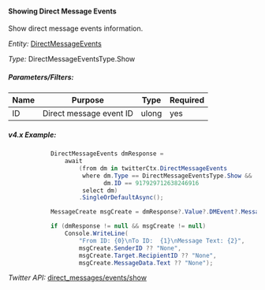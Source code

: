 #### Showing Direct Message Events

Show direct message events information.

*Entity:* [DirectMessageEvents](../LINQ-to-Twitter-Entities/DirectMessageEvents-Entity.md)

*Type:* DirectMessageEventsType.Show

##### Parameters/Filters:

| Name | Purpose | Type | Required |
|------|---------|------|----------|
| ID | Direct message event ID | ulong | yes |

##### v4.x Example:

```c#
            DirectMessageEvents dmResponse =
                await
                    (from dm in twitterCtx.DirectMessageEvents
                     where dm.Type == DirectMessageEventsType.Show &&
                           dm.ID == 917929712638246916
                     select dm)
                    .SingleOrDefaultAsync();

            MessageCreate msgCreate = dmResponse?.Value?.DMEvent?.MessageCreate;

            if (dmResponse != null && msgCreate != null)
                Console.WriteLine(
                    "From ID: {0}\nTo ID:  {1}\nMessage Text: {2}",
                    msgCreate.SenderID ?? "None",
                    msgCreate.Target.RecipientID ?? "None",
                    msgCreate.MessageData.Text ?? "None");
```

*Twitter API:* [direct_messages/events/show](https://developer.twitter.com/en/docs/direct-messages/sending-and-receiving/api-reference/get-event)